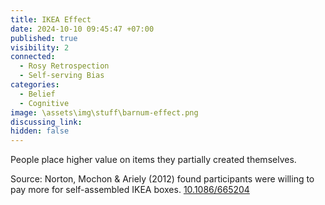 ```yaml
---
title: IKEA Effect
date: 2024-10-10 09:45:47 +07:00
published: true
visibility: 2
connected:
  - Rosy Retrospection
  - Self-serving Bias
categories:
  - Belief
  - Cognitive
image: \assets\img\stuff\barnum-effect.png
discussing_link: 
hidden: false
---
```

People place higher value on items they partially created themselves.

Source: Norton, Mochon & Ariely (2012) found participants were willing to pay more for self-assembled IKEA boxes.
[10.1086/665204](https://doi.org/10.1086/665204)
